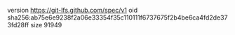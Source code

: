 version https://git-lfs.github.com/spec/v1
oid sha256:ab75e6e9238f2a06e33354f35c110111f6737675f2b4be6ca4fd2de373fd28ff
size 91949
